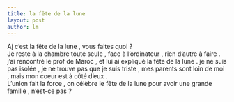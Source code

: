 ```yaml
---
title: la fête de la lune  
layout: post
author: lm
---
```

<p>Aj c’est la fête de la lune , vous faites quoi ?<br />
Je reste à la chambre toute seule , face à l’ordinateur , rien d’autre à faire . j’ai rencontré le prof de Maroc , et lui ai expliqué la fête de la lune . je ne suis pas isolée , je ne trouve pas que je suis triste , mes parents sont loin de moi , mais mon coeur est à côté d’eux .<br />
L’union fait la force , on célèbre le fête de la lune pour avoir une grande famille , n’est-ce pas ? </p>
